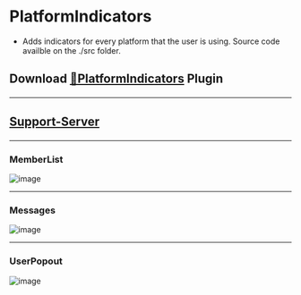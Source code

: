 # PlatformIndicators
- Adds indicators for every platform that the user is using. Source code availble on the ./src folder.
## Download [**🔽PlatformIndicators**](https://strencher.github.io/download/?plugin=PlatformIndicators) Plugin<hr>
## [Support-Server](https://discord.gg/gvA2ree)<hr>
### MemberList<br>
![image](https://i.imgur.com/jeVetfW.png)<hr>
### Messages
![image](https://i.imgur.com/GDNyb9f.png)<hr>
### UserPopout
![image](https://i.imgur.com/cVOFufT.png)
